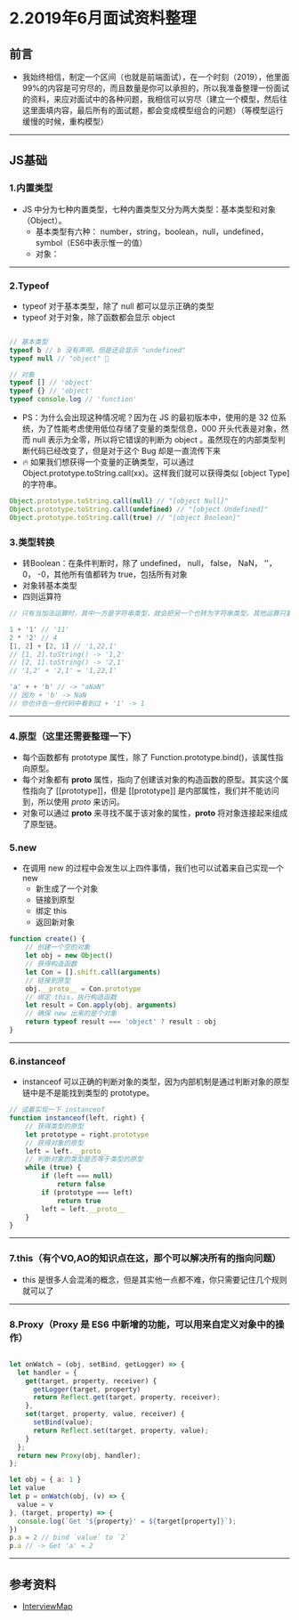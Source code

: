 # 2.2019年6月面试资料整理

## 前言

- 我始终相信，制定一个区间（也就是前端面试），在一个时刻（2019），他里面99%的内容是可穷尽的，而且数量是你可以承担的，所以我准备整理一份面试的资料，来应对面试中的各种问题，我相信可以穷尽（建立一个模型，然后往这里面填内容，最后所有的面试题，都会变成模型组合的问题）（等模型运行缓慢的时候，重构模型）

---


## JS基础

### 1.内置类型

- JS 中分为七种内置类型，七种内置类型又分为两大类型：基本类型和对象（Object）。
  - 基本类型有六种： number，string，boolean，null，undefined，symbol（ES6中表示惟一的值）
  - 对象：

---

### 2.Typeof

- typeof 对于基本类型，除了 null 都可以显示正确的类型
- typeof 对于对象，除了函数都会显示 object

```javascript

// 基本类型
typeof b // b 没有声明，但是还会显示 "undefined"
typeof null // "object" 🐔

// 对象
typeof [] // 'object'
typeof {} // 'object'
typeof console.log // 'function'

```

- PS：为什么会出现这种情况呢？因为在 JS 的最初版本中，使用的是 32 位系统，为了性能考虑使用低位存储了变量的类型信息，000 开头代表是对象，然而 null 表示为全零，所以将它错误的判断为 object 。虽然现在的内部类型判断代码已经改变了，但是对于这个 Bug 却是一直流传下来
- 🔥 如果我们想获得一个变量的正确类型，可以通过 Object.prototype.toString.call(xx)。这样我们就可以获得类似 [object Type] 的字符串。

```javascript
Object.prototype.toString.call(null) // "[object Null]"
Object.prototype.toString.call(undefined) // "[object Undefined]"
Object.prototype.toString.call(true) // "[object Boolean]"
```


### 3.类型转换

- 转Boolean：在条件判断时，除了 undefined， null， false， NaN， ''， 0， -0，其他所有值都转为 true，包括所有对象
- 对象转基本类型
- 四则运算符

```javascript
// 只有当加法运算时，其中一方是字符串类型，就会把另一个也转为字符串类型。其他运算只要其中一方是数字，那么另一方就转为数字。并且加法运算会触发三种类型转换：将值转换为原始值，转换为数字，转换为字符串

1 + '1' // '11'
2 * '2' // 4
[1, 2] + [2, 1] // '1,22,1'
// [1, 2].toString() -> '1,2'
// [2, 1].toString() -> '2,1'
// '1,2' + '2,1' = '1,22,1'

'a' + + 'b' // -> "aNaN"
// 因为 + 'b' -> NaN
// 你也许在一些代码中看到过 + '1' -> 1

```

---

### 4.原型（这里还需要整理一下）

- 每个函数都有 prototype 属性，除了 Function.prototype.bind()，该属性指向原型。
- 每个对象都有 __proto__ 属性，指向了创建该对象的构造函数的原型。其实这个属性指向了 [[prototype]]，但是 [[prototype]] 是内部属性，我们并不能访问到，所以使用 _proto_ 来访问。
- 对象可以通过 __proto__ 来寻找不属于该对象的属性，__proto__ 将对象连接起来组成了原型链。

### 5.new

- 在调用 new 的过程中会发生以上四件事情，我们也可以试着来自己实现一个 new
  - 新生成了一个对象
  - 链接到原型
  - 绑定 this
  - 返回新对象

```javascript
function create() {
    // 创建一个空的对象
    let obj = new Object()
    // 获得构造函数
    let Con = [].shift.call(arguments)
    // 链接到原型
    obj.__proto__ = Con.prototype
    // 绑定 this，执行构造函数
    let result = Con.apply(obj, arguments)
    // 确保 new 出来的是个对象
    return typeof result === 'object' ? result : obj
}
```

---

### 6.instanceof

- instanceof 可以正确的判断对象的类型，因为内部机制是通过判断对象的原型链中是不是能找到类型的 prototype。

```javascript
// 试着实现一下 instanceof
function instanceof(left, right) {
    // 获得类型的原型
    let prototype = right.prototype
    // 获得对象的原型
    left = left.__proto__
    // 判断对象的类型是否等于类型的原型
    while (true) {
    	if (left === null)
    		return false
    	if (prototype === left)
    		return true
    	left = left.__proto__
    }
}
```

---

### 7.this（有个VO,AO的知识点在这，那个可以解决所有的指向问题）

- this 是很多人会混淆的概念，但是其实他一点都不难，你只需要记住几个规则就可以了

---

### 8.Proxy（Proxy 是 ES6 中新增的功能，可以用来自定义对象中的操作）

```javascript

let onWatch = (obj, setBind, getLogger) => {
  let handler = {
    get(target, property, receiver) {
      getLogger(target, property)
      return Reflect.get(target, property, receiver);
    },
    set(target, property, value, receiver) {
      setBind(value);
      return Reflect.set(target, property, value);
    }
  };
  return new Proxy(obj, handler);
};

let obj = { a: 1 }
let value
let p = onWatch(obj, (v) => {
  value = v
}, (target, property) => {
  console.log(`Get '${property}' = ${target[property]}`);
})
p.a = 2 // bind `value` to `2`
p.a // -> Get 'a' = 2

```





---

## 参考资料

- [InterviewMap](https://yuchengkai.cn/docs/)
